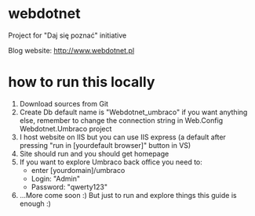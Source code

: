 # webdotnet
Project for "Daj się poznać" initiative

Blog website: http://www.webdotnet.pl

# how to run this locally
1. Download sources from Git
2. Create Db default name is "Webdotnet_umbraco" if you want anything else, remember to change the connection string in Web.Config Webdotnet.Umbraco project
3. I host website on IIS but you can use IIS express (a default after pressing "run in [yourdefault browser]" button in VS)
4. Site should run and you should get homepage
5. If you want to explore Umbraco back office you need to:
	* enter [yourdomain]/umbraco
	* Login: "Admin"
	* Password: "qwerty123"
6. ...More come soon :) But just to run and explore things this guide is enough :)
